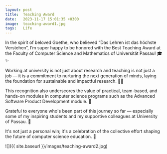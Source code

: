 ```yaml
---
layout: post
title:  Teaching Award
date:   2023-11-17 15:01:35 +0300
image:  teaching-award1.jpg
tags:   Life
---
```


In the spirit of beloved Goethe, who believed “Das Lehren ist das höchste Verstehen”, I’m super happy to be honored with the Best Teaching Award at the Faculty of Computer Science and Mathematics of Universität Passau! 🎓✨ 

Working at university is not just about research and teaching is not just a job — it is a commitment to nurturing the next generation of minds, laying the foundation for sustainable and impactful research. 🌟🚀

This recognition also underscores the value of practical, team-based, and hands-on modules in computer science programs such as the Advanced Software Product Development module. 🤖

Grateful to everyone who's been part of this journey so far — especially some of my inspiring students and my supportive colleagues at University of Passau. 🎉

It's not just a personal win; it's a celebration of the collective effort shaping the future of computer science education. 💜

![]({{ site.baseurl }}/images/teaching-award2.jpg)